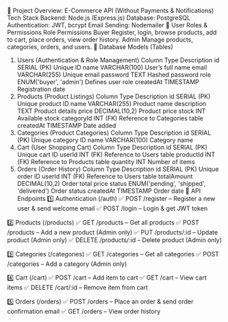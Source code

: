 📌 Project Overview: E-Commerce API (Without Payments & Notifications)
Tech Stack
Backend: Node.js (Express.js)
Database: PostgreSQL
Authentication: JWT, bcrypt
Email Sending: Nodemailer
📌 User Roles & Permissions
Role	Permissions
Buyer	Register, login, browse products, add to cart, place orders, view order history.
Admin	Manage products, categories, orders, and users.
📌 Database Models (Tables)
1. Users (Authentication & Role Management)
Column	Type	Description
id	SERIAL (PK)	Unique ID
name	VARCHAR(100)	User’s full name
email	VARCHAR(255)	Unique email
password	TEXT	Hashed password
role	ENUM('buyer', 'admin')	Defines user role
createdAt	TIMESTAMP	Registration date
2. Products (Product Listings)
Column	Type	Description
id	SERIAL (PK)	Unique product ID
name	VARCHAR(255)	Product name
description	TEXT	Product details
price	DECIMAL(10,2)	Product price
stock	INT	Available stock
categoryId	INT (FK)	Reference to Categories table
createdAt	TIMESTAMP	Date added
3. Categories (Product Categories)
Column	Type	Description
id	SERIAL (PK)	Unique category ID
name	VARCHAR(100)	Category name
4. Cart (User Shopping Cart)
Column	Type	Description
id	SERIAL (PK)	Unique cart ID
userId	INT (FK)	Reference to Users table
productId	INT (FK)	Reference to Products table
quantity	INT	Number of items
5. Orders (Order History)
Column	Type	Description
id	SERIAL (PK)	Unique order ID
userId	INT (FK)	Reference to Users table
totalAmount	DECIMAL(10,2)	Order total price
status	ENUM('pending', 'shipped', 'delivered')	Order status
createdAt	TIMESTAMP	Order date
📌 API Endpoints
1️⃣ Authentication (/auth)
✅ POST /register – Register a new user & send welcome email
✅ POST /login – Login & get JWT token

2️⃣ Products (/products)
✅ GET /products – Get all products
✅ POST /products – Add a new product (Admin only)
✅ PUT /products/:id – Update product (Admin only)
✅ DELETE /products/:id – Delete product (Admin only)

3️⃣ Categories (/categories)
✅ GET /categories – Get all categories
✅ POST /categories – Add a category (Admin only)

4️⃣ Cart (/cart)
✅ POST /cart – Add item to cart
✅ GET /cart – View cart items
✅ DELETE /cart/:id – Remove item from cart

5️⃣ Orders (/orders)
✅ POST /orders – Place an order & send order confirmation email
✅ GET /orders – View order history
